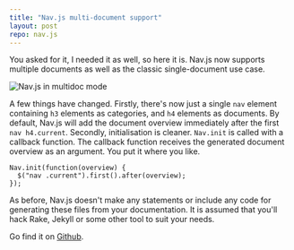 ```yaml
---
title: "Nav.js multi-document support"
layout: post
repo: nav.js
---
```


You asked for it, I needed it as well, so here it is. Nav.js now supports multiple documents as well as the classic single-document use case.

<img src="https://img.skitch.com/20120515-mn6q618hgnx2syccq3mbfcnd72.png" alt="Nav.js in multidoc mode" />

A few things have changed. Firstly, there's now just a single <code>nav</code> element containing <code>h3</code> elements as categories, and <code>h4</code> elements as documents. By default, Nav.js will add the document overview immediately after the first <code>nav h4.current</code>. Secondly, initialisation is cleaner. <code>Nav.init</code> is called with a callback function. The callback function receives the generated document overview as an argument. You put it where you like.
	
	Nav.init(function(overview) {
      $("nav .current").first().after(overview);
    });

As before, Nav.js doesn't make any statements or include any code for generating these files from your documentation. It is assumed that you'll hack Rake, Jekyll or some other tool to suit your needs.

Go find it on [Github](http://github.com/danski/nav.js).